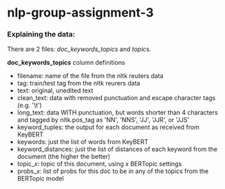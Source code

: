 # nlp-group-assignment-3

### Explaining the data:
There are 2 files: *doc_keywords_topics* and *topics.* 

**doc_keywords_topics** column definitions
- filename: name of the file from the nltk reuters data
- tag: train/test tag from the nltk reurers data
- text: original, unedited text
- clean_text: data with removed punctuation and escape character tags (e.g. '\t')
- long_text: data WITH punctuation, but words shorter than 4 characters and tagged by nltk.pos_tag as 'NN', 'NNS', 'JJ', 'JJR', or 'JJS'
- keyword_tuples: the output for each document as received from KeyBERT
- keywords: just the list of words from KeyBERT
- keyword_distances: just the list of distances of each keyword from the document (the higher the better)
- topic_*x*: topic of this document, using *x* BERTopic settings
- probs_*x*: list of probs for this doc to be in any of the topics from the BERTopic model
